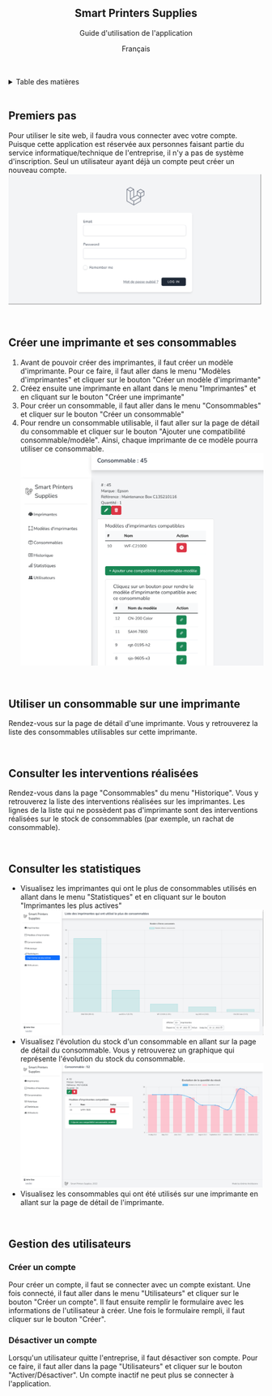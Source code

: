 <div align="center">
  <h2 align="center">Smart Printers Supplies</h2>

  <p align="center">
    Guide d'utilisation de l'application
  </p>
  <p align="center">
    Français
  </p>
</div>
<br>
<br>

<!-- TABLE OF CONTENTS -->
<details>
    <summary>Table des matières</summary>
    <ol>
        <li><a href="#premiers-pas">Premiers pas</a></li>
        <li><a href="#créer-une-imprimante-et-ses-consommables">Créer une imprimante et ses consommables</a></li>
        <li><a href="#utiliser-un-consommable-sur-une-imprimante">Utiliser un consommable sur une imprimante</a></li>
        <li><a href="#consulter-les-interventions-réalisées">Consulter les interventions réalisées</a></li>
        <li><a href="#consulter-les-statistiques">Consulter les statistiques</a></li>
        <li>
            <a href="#gestion-des-utilisateurs">Gestion des utilisateurs</a>
            <ul>
                <li><a href="#créer-un-compte">Créer un compte</a></li>
                <li><a href="#désactiver-un-compte">Désactiver un compte</a></li>
            </ul>
        </li>
    </ol>
</details>
<br>


<a name="premiers-pas"></a>
## Premiers pas
Pour utiliser le site web, il faudra vous connecter avec votre compte.
Puisque cette application est réservée aux personnes faisant partie du service informatique/technique de l'entreprise, il n'y a pas de système d'inscription. Seul un utilisateur ayant déjà un compte peut créer un nouveau compte.
<br><img src="images/screenshot-login.png" alt="Product Screenshot" width="500">

<br>

## Créer une imprimante et ses consommables
1. Avant de pouvoir créer des imprimantes, il faut créer un modèle d'imprimante. Pour ce faire, il faut aller dans le menu "Modèles d'imprimantes" et cliquer sur le bouton "Créer un modèle d'imprimante"
2. Créez ensuite une imprimante en allant dans le menu "Imprimantes" et en cliquant sur le bouton "Créer une imprimante"
3. Pour créer un consommable, il faut aller dans le menu "Consommables" et cliquer sur le bouton "Créer un consommable"
4. Pour rendre un consommable utilisable, il faut aller sur la page de détail du consommable et cliquer sur le bouton "Ajouter une compatibilité consommable/modèle". Ainsi, chaque imprimante de ce modèle pourra utiliser ce consommable.
<br><img src="images/screenshot-supply-detail-compatibility.png" alt="Consommable Screenshot" width="500">

<br>

## Utiliser un consommable sur une imprimante
Rendez-vous sur la page de détail d'une imprimante. Vous y retrouverez la liste des consommables utilisables sur cette imprimante.

<br>

## Consulter les interventions réalisées
Rendez-vous dans la page "Consommables" du menu "Historique". Vous y retrouverez la liste des interventions réalisées sur les imprimantes. Les lignes de la liste qui ne possèdent pas d'imprimante sont des interventions réalisées sur le stock de consommables (par exemple, un rachat de consommable).

<br>

## Consulter les statistiques
- Visualisez les imprimantes qui ont le plus de consommables utilisés en allant dans le menu "Statistiques" et en cliquant sur le bouton "Imprimantes les plus actives"
<br><img src="images/screenshot-stats-mostUsedPrinters.png" alt="Statistique Screenshot" width="500">
- Visualisez l'évolution du stock d'un consommable en allant sur la page de détail du consommable. Vous y retrouverez un graphique qui représente l'évolution du stock du consommable.
<br><img src="images/screenshot-supply-detail.png" alt="Consommable Screenshot" width="500">
- Visualisez les consommables qui ont été utilisés sur une imprimante en allant sur la page de détail de l'imprimante.

<br>

## Gestion des utilisateurs
### Créer un compte
Pour créer un compte, il faut se connecter avec un compte existant. Une fois connecté, il faut aller dans le menu "Utilisateurs" et cliquer sur le bouton "Créer un compte". Il faut ensuite remplir le formulaire avec les informations de l'utilisateur à créer. Une fois le formulaire rempli, il faut cliquer sur le bouton "Créer".
### Désactiver un compte
Lorsqu'un utilisateur quitte l'entreprise, il faut désactiver son compte. Pour ce faire, il faut aller dans la page "Utilisateurs" et cliquer sur le bouton "Activer/Désactiver". Un compte inactif ne peut plus se connecter à l'application.

